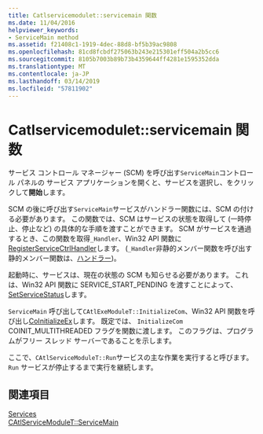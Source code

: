 ```yaml
---
title: Catlservicemodulet::servicemain 関数
ms.date: 11/04/2016
helpviewer_keywords:
- ServiceMain method
ms.assetid: f21408c1-1919-4dec-88d8-bf5b39ac9808
ms.openlocfilehash: 81cd8fcbdf275063b243e215301eff504a2b5cc6
ms.sourcegitcommit: 8105b7003b89b73b4359644ff4281e1595352dda
ms.translationtype: MT
ms.contentlocale: ja-JP
ms.lasthandoff: 03/14/2019
ms.locfileid: "57811902"
---
```

# <a name="catlservicemoduletservicemain-function"></a>Catlservicemodulet::servicemain 関数

サービス コントロール マネージャー (SCM) を呼び出す`ServiceMain`コントロール パネルの サービス アプリケーションを開くと、サービスを選択し、をクリックして**開始**します。

SCM の後に呼び出す`ServiceMain`サービスがハンドラー関数には、SCM の付ける必要があります。 この関数では、SCM はサービスの状態を取得して (一時停止、停止など) の具体的な手順を渡すことができます。 SCM がサービスを通過するとき、この関数を取得`_Handler`、Win32 API 関数に[RegisterServiceCtrlHandler](/windows/desktop/api/winsvc/nf-winsvc-registerservicectrlhandlera)します。 (`_Handler`非静的メンバー関数を呼び出す静的メンバー関数は、[ハンドラー](../atl/reference/catlservicemodulet-class.md#handler))。

起動時に、サービスは、現在の状態の SCM も知らせる必要があります。 これは、Win32 API 関数に SERVICE_START_PENDING を渡すことによって、 [SetServiceStatus](/windows/desktop/api/winsvc/nf-winsvc-setservicestatus)します。

`ServiceMain` 呼び出して`CAtlExeModuleT::InitializeCom`、Win32 API 関数を呼び出し[CoInitializeEx](/windows/desktop/api/combaseapi/nf-combaseapi-coinitializeex)します。 既定では、 `InitializeCom` COINIT_MULTITHREADED フラグを関数に渡します。 このフラグは、プログラムがフリー スレッド サーバーであることを示します。

ここで、`CAtlServiceModuleT::Run`サービスの主な作業を実行すると呼びます。 `Run` サービスが停止するまで実行を継続します。

## <a name="see-also"></a>関連項目

[Services](../atl/atl-services.md)<br/>
[CAtlServiceModuleT::ServiceMain](../atl/reference/catlservicemodulet-class.md#servicemain)
